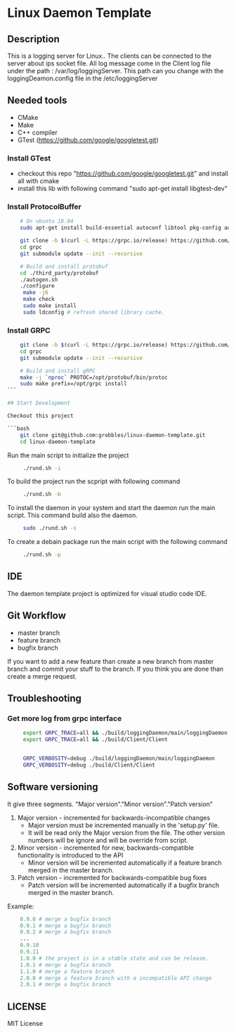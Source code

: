 # Linux Daemon Template

## Description

This is a logging server for Linux.. The clients can be connected to the server about ips socket file. All log message come in the Client log file under the path : /var/log/loggingServer. This path can you change with the loggingDeamon.config file in the /etc/loggingServer

## Needed tools

-   CMake
-   Make
-   C++ compiler
-   GTest (https://github.com/google/googletest.git)

### Install GTest

-   checkout this repo "https://github.com/google/googletest.git" and install all with cmake
-   install this lib with following command "sudo apt-get install libgtest-dev"

### Install ProtocolBuffer

```bash
    # On ubuntu 18.04
    sudo apt-get install build-essential autoconf libtool pkg-config automake curl

    git clone -b $(curl -L https://grpc.io/release) https://github.com/grpc/grpc
    cd grpc
    git submodule update --init --recursive

    # Build and install protobuf
    cd ./third_party/protobuf
    ./autogen.sh
    ./configure
     make -j6
     make check
     sudo make install
     sudo ldconfig # refresh shared library cache.
```

### Install GRPC

````bash
    git clone -b $(curl -L https://grpc.io/release) https://github.com/grpc/grpc
    cd grpc
    git submodule update --init --recursive

    # Build and install gRPC
    make -j `nproc` PROTOC=/opt/protobuf/bin/protoc
    sudo make prefix=/opt/grpc install
```

## Start Development

Checkout this project

```bash
    git clone git@github.com:grobbles/linux-daemon-template.git
    cd linux-daemon-template
````

Run the main script to initialize the project

```bash
     ./rund.sh -i
```

To build the project run the scpript with following command

```bash
     ./rund.sh -b
```

To install the daemon in your system and start the daemon run the main script. This command build also the daemon.

```bash
     sudo ./rund.sh -s
```

To create a debain package run the main script with the following command

```bash
     ./rund.sh -p
```

## IDE

The daemon template project is optimized for visual studio code IDE.

## Git Workflow

-   master branch
-   feature branch
-   bugfix branch

If you want to add a new feature than create a new branch from master branch and commit your stuff to the branch. If you think you are done than create a merge request.

## Troubleshooting

### Get more log from grpc interface

```bash
     export GRPC_TRACE=all && ./build/loggingDaemon/main/loggingDaemon
     export GRPC_TRACE=all && ./build/Client/Client


     GRPC_VERBOSITY=debug ./build/loggingDaemon/main/loggingDaemon
     GRPC_VERBOSITY=debug ./build/Client/Client
```

## Software versioning

It give three segments. "Major version"."Minor version"."Patch version"

1. Major version - incremented for backwards-incompatible changes
    - Major version must be incremented manually in the 'setup.py' file.
    - It will be read only the Major version from the file. The other version numbers will be ignore and will be override from script.
2. Minor version - incremented for new, backwards-compatible functionality is introduced to the API
    - Minor version will be incremented automatically if a feature branch merged in the master branch.
3. Patch version - incremented for backwards-compatible bug fixes
    - Patch version will be incremented automatically if a bugfix branch merged in the master branch.

Example:

```python
    0.9.0 # merge a bugfix branch
    0.9.1 # merge a bugfix branch
    0.9.2 # merge a bugfix branch
    ...
    0.9.10
    0.9.11
    1.0.0 # the project is in a stable state and can be release.
    1.0.1 # merge a bugfix branch
    1.1.0 # merge a feature branch
    2.0.0 # merge a feature branch with a incompatible API change
    2.0.1 # merge a bugfix branch
```

## LICENSE

MIT License
